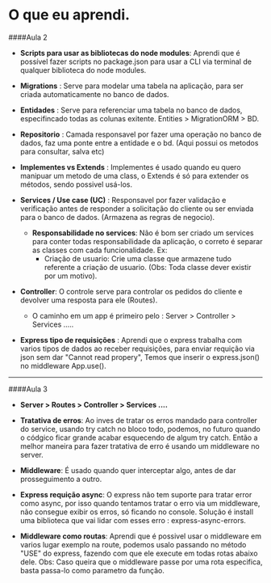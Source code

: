 # O que eu aprendi.

####Aula 2

- **Scripts para usar as bibliotecas do node modules**: Aprendi que é possível fazer scripts no package.json para usar a CLI via terminal de qualquer biblioteca do node modules.

- **Migrations** : Serve para modelar uma tabela na aplicação, para ser criada automaticamente no banco de dados. 

- **Entidades** : Serve para referenciar uma tabela no banco de dados, especifincado todas as colunas exitente. Entities > MigrationORM > BD.

- **Repositorio** : Camada responsavel por fazer uma operação no banco de dados, faz uma ponte entre a entidade e o bd. (Aqui possui os metodos para consultar, salva etc)

- **Implementes vs Extends** : Implementes é usado quando eu quero manipuar um metodo de uma class, o Extends é só para extender os métodos, sendo possivel usá-los. 

- **Services / Use case (UC)** : Responsavel por fazer validação e verificação antes de responder a solicitação do cliente ou ser enviada para o banco de dados. (Armazena as regras de negocio).

  - **Responsabilidade no services**: Não é bom ser criado um services para conter todas responsabilidade da aplicação, o correto é separar as classes com cada funcionalidade. 
  Ex: 
      - Criação de usuario: Crie uma classe que armazene tudo referente a criação de usuario.
 (Obs: Toda classe dever existir por um motivo).

 - **Controller**: O controle serve para controlar os pedidos do cliente e devolver uma resposta para ele (Routes).

    - O caminho em um app é primeiro pelo : Server > Controller > Services .....

- **Express tipo de requisições** : Aprendi que o express trabalha com varios tipos de dados ao receber requisições, para enviar requição via json sem dar "Cannot read propery", Temos que inserir o express.json() no middleware App.use().


---------------------

####Aula 3

- **Server > Routes > Controller > Services ....**

- **Tratativa de erros**: Ao inves de tratar os erros mandado para controller do service, usando try catch no bloco todo, podemos, no futuro quando o códgico ficar grande acabar esquecendo de algum try catch. Então a melhor maneira para fazer tratativa de erro é usando um middleware no server.

- **Middleware**: É usado quando quer interceptar algo, antes de dar prosseguimento a outro.

- **Express requição async**: O express não tem suporte para tratar error como async, por isso quando tentamos tratar o erro via um middleware, não consegue exibir os erros, só ficando no console. Solução é install uma biblioteca que vai lidar com esses erro : express-async-errors.

- **Middleware como routas**: Aprendi que é possivel usar o middleware em varios lugar exemplo na route, podemos usalo passando no método "USE" do express, fazendo com que ele execute em todas rotas abaixo dele. Obs: Caso queira que o middleware passe por uma rota especifica, basta passa-lo como parametro da função.